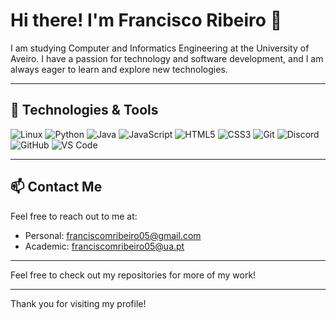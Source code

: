 # Hi there! I'm Francisco Ribeiro 👋

I am studying Computer and Informatics Engineering at the University of Aveiro. I have a passion for technology and software development, and I am always eager to learn and explore new technologies.

---

## 🚀 Technologies & Tools

<p align="left">
    <img src="https://img.shields.io/badge/Linux-FCC624?style=for-the-badge&logo=linux&logoColor=black" alt="Linux"/>
    <img src="https://img.shields.io/badge/Python-3776AB?style=for-the-badge&logo=python&logoColor=white" alt="Python"/>
    <img src="https://img.shields.io/badge/Java-007396?style=for-the-badge&logo=java&logoColor=white" alt="Java"/>
    <img src="https://img.shields.io/badge/JavaScript-F7DF1E?style=for-the-badge&logo=javascript&logoColor=black" alt="JavaScript"/>
    <img src="https://img.shields.io/badge/HTML5-E34F26?style=for-the-badge&logo=html5&logoColor=white" alt="HTML5"/>
    <img src="https://img.shields.io/badge/CSS3-1572B6?style=for-the-badge&logo=css3&logoColor=white" alt="CSS3"/>
    <img src="https://img.shields.io/badge/Git-F05032?style=for-the-badge&logo=git&logoColor=white" alt="Git"/>
    <img src="https://img.shields.io/badge/Discord-7289DA?style=for-the-badge&logo=discord&logoColor=white" alt="Discord"/>
    <img src="https://img.shields.io/badge/GitHub-181717?style=for-the-badge&logo=github&logoColor=white" alt="GitHub"/>
    <img src="https://img.shields.io/badge/VS%20Code-007ACC?style=for-the-badge&logo=visual-studio-code&logoColor=white" alt="VS Code"/>
</p>

---

## 📫 Contact Me

Feel free to reach out to me at:
- Personal: [franciscomribeiro05@gmail.com](mailto:franciscomribeiro05@gmail.com)
- Academic: [franciscomribeiro05@ua.pt](mailto:franciscomribeiro05@ua.pt)

---

Feel free to check out my repositories for more of my work!

---

Thank you for visiting my profile!
